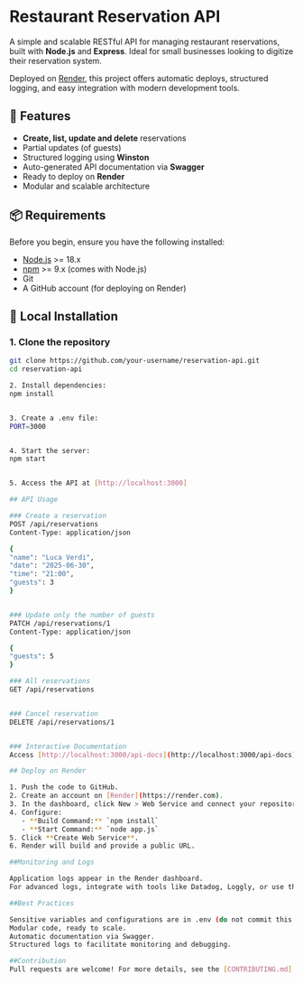 # Restaurant Reservation API

A simple and scalable RESTful API for managing restaurant reservations, built with **Node.js** and **Express**. Ideal for small businesses looking to digitize their reservation system.

Deployed on [Render](https://render.com ), this project offers automatic deploys, structured logging, and easy integration with modern development tools.

## 🚀 Features

- **Create, list, update and delete** reservations
- Partial updates (of guests)
- Structured logging using **Winston**
- Auto-generated API documentation via **Swagger**
- Ready to deploy on **Render**
- Modular and scalable architecture

## 📦 Requirements

Before you begin, ensure you have the following installed:

- [Node.js](https://nodejs.org/ ) >= 18.x
- [npm](https://www.npmjs.com/ ) >= 9.x (comes with Node.js)
- Git
- A GitHub account (for deploying on Render)

## 🧪 Local Installation

### 1. Clone the repository

```bash
git clone https://github.com/your-username/reservation-api.git 
cd reservation-api

2. Install dependencies:
npm install


3. Create a .env file:
PORT=3000


4. Start the server:
npm start


5. Access the API at [http://localhost:3000]

## API Usage

### Create a reservation
POST /api/reservations
Content-Type: application/json

{
"name": "Luca Verdi",
"date": "2025-06-30",
"time": "21:00",
"guests": 3
}


### Update only the number of guests
PATCH /api/reservations/1
Content-Type: application/json

{
"guests": 5
}

### All reservations
GET /api/reservations


### Cancel reservation
DELETE /api/reservations/1


### Interactive Documentation
Access [http://localhost:3000/api-docs](http://localhost:3000/api-docs) for Swagger documentation.

## Deploy on Render

1. Push the code to GitHub.
2. Create an account on [Render](https://render.com).
3. In the dashboard, click New > Web Service and connect your repository.
4. Configure:
   - **Build Command:** `npm install`
   - **Start Command:** `node app.js`
5. Click **Create Web Service**.
6. Render will build and provide a public URL.

##Monitoring and Logs

Application logs appear in the Render dashboard.
For advanced logs, integrate with tools like Datadog, Loggly, or use the logger.js file (based on Winston).

##Best Practices

Sensitive variables and configurations are in .env (do not commit this file).
Modular code, ready to scale.
Automatic documentation via Swagger.
Structured logs to facilitate monitoring and debugging.

##Contribution
Pull requests are welcome! For more details, see the [CONTRIBUTING.md] file.